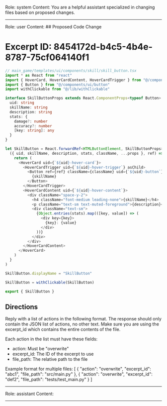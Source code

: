 Role: system
Content: You are a helpful assistant specialized in changing files based on proposed changes.
__________________
Role: user
Content: ## Proposed Code Change
# Excerpt ID: 8454172d-b4c5-4b4e-8787-75cf064140f1
```typescript
// main_game/templates/ui/components/skill/skill_button.tsx
import * as React from "react"
import { HoverCard, HoverCardContent, HoverCardTrigger } from "@/components/ui/hover-card"
import { Button } from "@/components/ui/button"
import withClickable from "@/lib/withClickable"

interface SkillButtonProps extends React.ComponentProps<typeof Button> {
  uid: string
  skillName: string
  description: string
  stats: {
    damage?: number
    accuracy?: number
    [key: string]: any
  }
}

let SkillButton = React.forwardRef<HTMLButtonElement, SkillButtonProps>(
  ({ uid, skillName, description, stats, className, ...props }, ref) => {
    return (
      <HoverCard uid={`${uid}-hover-card`}>
        <HoverCardTrigger uid={`${uid}-hover-trigger`} asChild>
          <Button ref={ref} className={className} uid={`${uid}-button`} {...props}>
            {skillName}
          </Button>
        </HoverCardTrigger>
        <HoverCardContent uid={`${uid}-hover-content`}>
          <div className="space-y-2">
            <h4 className="font-medium leading-none">{skillName}</h4>
            <p className="text-sm text-muted-foreground">{description}</p>
            <div className="text-sm">
              {Object.entries(stats).map(([key, value]) => (
                <div key={key}>
                  {key}: {value}
                </div>
              ))}
            </div>
          </div>
        </HoverCardContent>
      </HoverCard>
    )
  }
)

SkillButton.displayName = "SkillButton"

SkillButton = withClickable(SkillButton)

export { SkillButton }
```

## Directions
Reply with a list of actions in the following format. The response should only contain the JSON list of actions, no other text.
Make sure you are using the excerpt_id which contains the entire contents of the file.

Each action in the list must have these fields:
- action: Must be "overwrite"
- excerpt_id: The ID of the excerpt to use
- file_path: The relative path to the file

Example format for multiple files:
[
    {
        "action": "overwrite",
        "excerpt_id": "abc1",
        "file_path": "src/main.py"
    },
    {
        "action": "overwrite",
        "excerpt_id": "def2",
        "file_path": "tests/test_main.py"
    }
]
__________________
Role: assistant
Content: 
__________________
